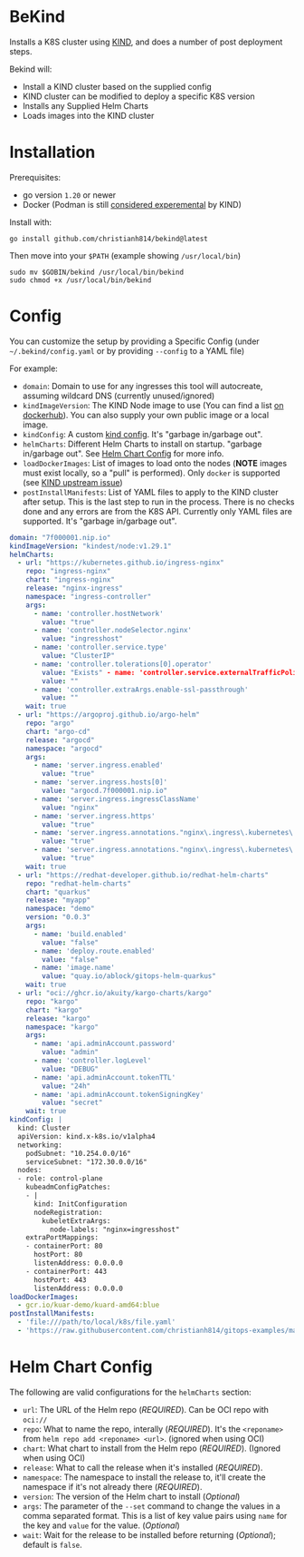 # BeKind

Installs a K8S cluster using [KIND](https://github.com/kubernetes-sigs/kind), and does a number of post deployment steps.

Bekind will:

* Install a KIND cluster based on the supplied config
* KIND cluster can be modified to deploy a specific K8S version
* Installs any Supplied Helm Charts
* Loads images into the KIND cluster

# Installation

Prerequisites:

* go version `1.20` or newer
* Docker (Podman is still [considered experemental](https://github.com/kubernetes-sigs/kind/pull/1302) by KIND)


Install with:

```shell
go install github.com/christianh814/bekind@latest
```

Then move into your `$PATH` (example showing `/usr/local/bin`)

```shell
sudo mv $GOBIN/bekind /usr/local/bin/bekind
sudo chmod +x /usr/local/bin/bekind
```

# Config

You can customize the setup by providing a Specific Config (under `~/.bekind/config.yaml` or by providing `--config` to a YAML file)

For example:

* `domain`: Domain to use for any ingresses this tool will autocreate, assuming wildcard DNS (currently unused/ignored)
* `kindImageVersion`: The KIND Node image to use (You can find a list [on dockerhub](https://hub.docker.com/r/kindest/node/tags)). You can also supply your own public image or a local image.
* `kindConfig`: A custom [kind config](https://kind.sigs.k8s.io/docs/user/configuration/). It's "garbage in/garbage out".
* `helmCharts`: Different Helm Charts to install on startup. "garbage in/garbage out". See [Helm Chart Config](#helm-chart-config) for more info.
* `loadDockerImages`: List of images to load onto the nodes (**NOTE** images must exist locally, so a "pull" is performed). Only `docker` is supported (see [KIND upstream issue](https://github.com/kubernetes-sigs/kind/pull/3109))
* `postInstallManifests`: List of YAML files to apply to the KIND cluster after setup. This is the last step to run in the process. There is no checks done and any errors are from the K8S API. Currently only YAML files are supported. It's "garbage in/garbage out".

```yaml
domain: "7f000001.nip.io"
kindImageVersion: "kindest/node:v1.29.1"
helmCharts:
  - url: "https://kubernetes.github.io/ingress-nginx"
    repo: "ingress-nginx"
    chart: "ingress-nginx"
    release: "nginx-ingress"
    namespace: "ingress-controller"
    args:
      - name: 'controller.hostNetwork'
        value: "true"
      - name: 'controller.nodeSelector.nginx'
        value: "ingresshost"
      - name: 'controller.service.type'
        value: "ClusterIP"
      - name: 'controller.tolerations[0].operator'
        value: "Exists" - name: 'controller.service.externalTrafficPolicy'
        value: ""
      - name: 'controller.extraArgs.enable-ssl-passthrough'
        value: ""
    wait: true
  - url: "https://argoproj.github.io/argo-helm"
    repo: "argo"
    chart: "argo-cd"
    release: "argocd"
    namespace: "argocd"
    args:
      - name: 'server.ingress.enabled'
        value: "true"
      - name: 'server.ingress.hosts[0]'
        value: "argocd.7f000001.nip.io"
      - name: 'server.ingress.ingressClassName'
        value: "nginx"
      - name: 'server.ingress.https'
        value: "true"
      - name: 'server.ingress.annotations."nginx\.ingress\.kubernetes\.io/ssl-passthrough"'
        value: "true"
      - name: 'server.ingress.annotations."nginx\.ingress\.kubernetes\.io/force-ssl-redirect"'
        value: "true"
    wait: true
  - url: "https://redhat-developer.github.io/redhat-helm-charts"
    repo: "redhat-helm-charts"
    chart: "quarkus"
    release: "myapp"
    namespace: "demo"
    version: "0.0.3"
    args:
      - name: 'build.enabled'
        value: "false"
      - name: 'deploy.route.enabled'
        value: "false"
      - name: 'image.name' 
        value: "quay.io/ablock/gitops-helm-quarkus"
    wait: true
  - url: "oci://ghcr.io/akuity/kargo-charts/kargo"
    repo: "kargo"
    chart: "kargo"
    release: "kargo"
    namespace: "kargo"
    args: 
      - name: 'api.adminAccount.password'
        value: "admin"
      - name: 'controller.logLevel'
        value: "DEBUG"
      - name: 'api.adminAccount.tokenTTL'
        value: "24h"
      - name: 'api.adminAccount.tokenSigningKey'
        value: "secret"
    wait: true
kindConfig: |
  kind: Cluster
  apiVersion: kind.x-k8s.io/v1alpha4
  networking:
    podSubnet: "10.254.0.0/16"
    serviceSubnet: "172.30.0.0/16"
  nodes:
  - role: control-plane
    kubeadmConfigPatches:
    - |
      kind: InitConfiguration
      nodeRegistration:
        kubeletExtraArgs:
          node-labels: "nginx=ingresshost"
    extraPortMappings:
    - containerPort: 80
      hostPort: 80
      listenAddress: 0.0.0.0
    - containerPort: 443
      hostPort: 443
      listenAddress: 0.0.0.0
loadDockerImages:
  - gcr.io/kuar-demo/kuard-amd64:blue
postInstallManifests:
  - 'file:///path/to/local/k8s/file.yaml'
  - 'https://raw.githubusercontent.com/christianh814/gitops-examples/main/gobg/gobg.yaml'
```
# Helm Chart Config

The following are valid configurations for the `helmCharts` section:

* `url`: The URL of the Helm repo (*REQUIRED*). Can be OCI repo with `oci://`
* `repo`: What to name the repo, interally (*REQUIRED*). It's the `<reponame>` from `helm repo add <reponame> <url>`. (ignored when using OCI)
* `chart`: What chart to install from the Helm repo (*REQUIRED*). (Ignored when using OCI)
* `release`: What to call the release when it's installed (*REQUIRED*).
* `namespace`: The namespace to install the release to, it'll create the namespace if it's not already there (*REQUIRED*).
* `version`: The version of the Helm chart to install (*Optional*)
* `args`: The parameter of the `--set` command to change the values in a comma separated format. This is a list of key value pairs using `name` for the key and `value` for the value. (*Optional*)
* `wait`: Wait for the release to be installed before returning (*Optional*); default is `false`.
